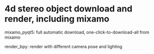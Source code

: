 # 4d stereo object download and render, including mixamo

mixamo_pyqt5:  full automatic download, one-click-to-download-all from mixamo

render_bpy: render with different camera pose and lighting
